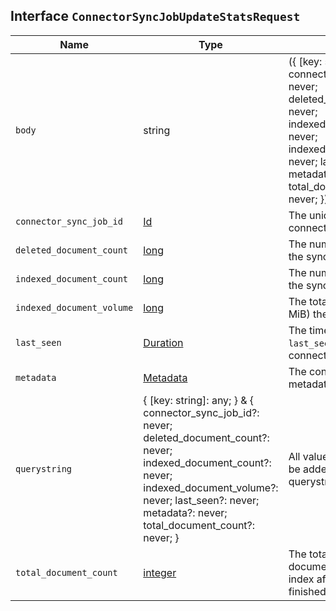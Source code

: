 ## Interface `ConnectorSyncJobUpdateStatsRequest`

| Name | Type | Description |
| - | - | - |
| `body` | string | ({ [key: string]: any; } & { connector_sync_job_id?: never; deleted_document_count?: never; indexed_document_count?: never; indexed_document_volume?: never; last_seen?: never; metadata?: never; total_document_count?: never; }) | All values in `body` will be added to the request body. |
| `connector_sync_job_id` | [Id](./Id.md) | The unique identifier of the connector sync job. |
| `deleted_document_count` | [long](./long.md) | The number of documents the sync job deleted. |
| `indexed_document_count` | [long](./long.md) | The number of documents the sync job indexed. |
| `indexed_document_volume` | [long](./long.md) | The total size of the data (in MiB) the sync job indexed. |
| `last_seen` | [Duration](./Duration.md) | The timestamp to use in the `last_seen` property for the connector sync job. |
| `metadata` | [Metadata](./Metadata.md) | The connector-specific metadata. |
| `querystring` | { [key: string]: any; } & { connector_sync_job_id?: never; deleted_document_count?: never; indexed_document_count?: never; indexed_document_volume?: never; last_seen?: never; metadata?: never; total_document_count?: never; } | All values in `querystring` will be added to the request querystring. |
| `total_document_count` | [integer](./integer.md) | The total number of documents in the target index after the sync job finished. |
